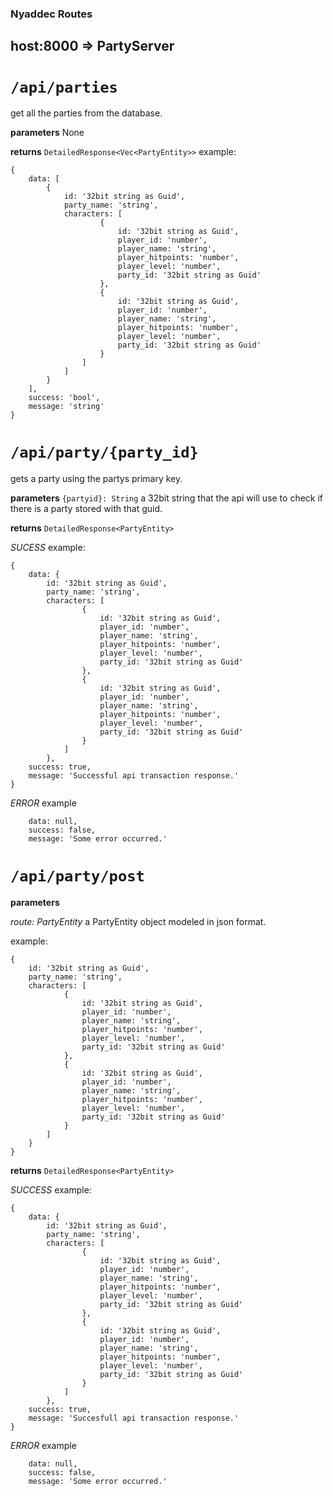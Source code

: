 ### Nyaddec Routes

## host:8000 => PartyServer

# `/api/parties`
get all the parties from the database.

**parameters**
None

**returns**
`DetailedResponse<Vec<PartyEntity>>`
example:
```
{
    data: [
        {
            id: '32bit string as Guid',
            party_name: 'string',
            characters: [
                    {
                        id: '32bit string as Guid',
                        player_id: 'number',
                        player_name: 'string',
                        player_hitpoints: 'number',
                        player_level: 'number',
                        party_id: '32bit string as Guid'
                    },
                    {
                        id: '32bit string as Guid',
                        player_id: 'number',
                        player_name: 'string',
                        player_hitpoints: 'number',
                        player_level: 'number',
                        party_id: '32bit string as Guid'
                    }
                ]
            ]
        }
    ],
    success: 'bool',
    message: 'string'
}
```

# `/api/party/{party_id}`
gets a party using the partys primary key.

**parameters**
`{partyid}: String`
a 32bit string that the api will use to check if there is a party stored with that guid.

**returns**
`DetailedResponse<PartyEntity>`

*SUCESS*
example:
```
{
    data: {
        id: '32bit string as Guid',
        party_name: 'string',
        characters: [
                {
                    id: '32bit string as Guid',
                    player_id: 'number',
                    player_name: 'string',
                    player_hitpoints: 'number',
                    player_level: 'number',
                    party_id: '32bit string as Guid'
                },
                {
                    id: '32bit string as Guid',
                    player_id: 'number',
                    player_name: 'string',
                    player_hitpoints: 'number',
                    player_level: 'number',
                    party_id: '32bit string as Guid'
                }
            ] 
        },
    success: true,
    message: 'Successful api transaction response.'
}
```
*ERROR*
example
```
    data: null,
    success: false,
    message: 'Some error occurred.'
```


# `/api/party/post`

**parameters**

*route: PartyEntity*
a PartyEntity object modeled in json format.

example:
```
{
    id: '32bit string as Guid',
    party_name: 'string',
    characters: [
            {
                id: '32bit string as Guid',
                player_id: 'number',
                player_name: 'string',
                player_hitpoints: 'number',
                player_level: 'number',
                party_id: '32bit string as Guid'
            },
            {
                id: '32bit string as Guid',
                player_id: 'number',
                player_name: 'string',
                player_hitpoints: 'number',
                player_level: 'number',
                party_id: '32bit string as Guid'
            }
        ] 
    }
}
```

**returns**
`DetailedResponse<PartyEntity>`

*SUCCESS*
example:
```
{
    data: {
        id: '32bit string as Guid',
        party_name: 'string',
        characters: [
                {
                    id: '32bit string as Guid',
                    player_id: 'number',
                    player_name: 'string',
                    player_hitpoints: 'number',
                    player_level: 'number',
                    party_id: '32bit string as Guid'
                },
                {
                    id: '32bit string as Guid',
                    player_id: 'number',
                    player_name: 'string',
                    player_hitpoints: 'number',
                    player_level: 'number',
                    party_id: '32bit string as Guid'
                }
            ] 
        },
    success: true,
    message: 'Succesfull api transaction response.'
}
```

*ERROR*
example
```
    data: null,
    success: false,
    message: 'Some error occurred.'
```